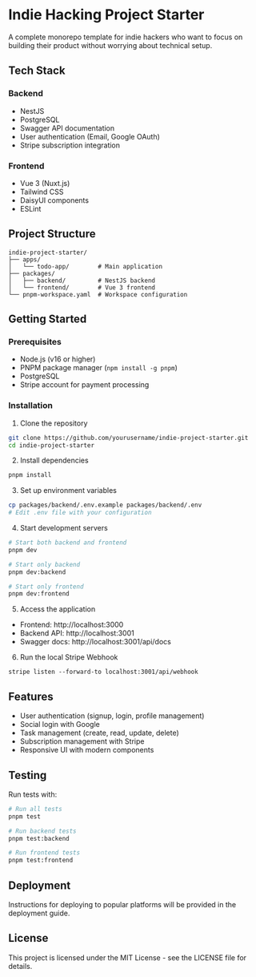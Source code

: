 # Indie Hacking Project Starter

A complete monorepo template for indie hackers who want to focus on building their product without worrying about technical setup.

## Tech Stack

### Backend
- NestJS
- PostgreSQL
- Swagger API documentation
- User authentication (Email, Google OAuth)
- Stripe subscription integration

### Frontend
- Vue 3 (Nuxt.js)
- Tailwind CSS
- DaisyUI components
- ESLint

## Project Structure

```
indie-project-starter/
├── apps/
│   └── todo-app/        # Main application
├── packages/
│   ├── backend/         # NestJS backend
│   └── frontend/        # Vue 3 frontend
└── pnpm-workspace.yaml  # Workspace configuration
```

## Getting Started

### Prerequisites

- Node.js (v16 or higher)
- PNPM package manager (`npm install -g pnpm`)
- PostgreSQL
- Stripe account for payment processing

### Installation

1. Clone the repository
```bash
git clone https://github.com/yourusername/indie-project-starter.git
cd indie-project-starter
```

2. Install dependencies
```bash
pnpm install
```

3. Set up environment variables
```bash
cp packages/backend/.env.example packages/backend/.env
# Edit .env file with your configuration
```

4. Start development servers
```bash
# Start both backend and frontend
pnpm dev

# Start only backend
pnpm dev:backend

# Start only frontend
pnpm dev:frontend
```

5. Access the application
- Frontend: http://localhost:3000
- Backend API: http://localhost:3001
- Swagger docs: http://localhost:3001/api/docs

6. Run the local Stripe Webhook
```
stripe listen --forward-to localhost:3001/api/webhook
```

## Features

- User authentication (signup, login, profile management)
- Social login with Google
- Task management (create, read, update, delete)
- Subscription management with Stripe
- Responsive UI with modern components

## Testing

Run tests with:

```bash
# Run all tests
pnpm test

# Run backend tests
pnpm test:backend

# Run frontend tests
pnpm test:frontend
```

## Deployment

Instructions for deploying to popular platforms will be provided in the deployment guide.

## License

This project is licensed under the MIT License - see the LICENSE file for details.
